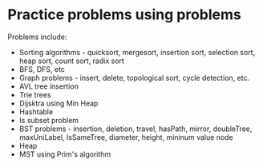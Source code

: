 # Practice problems using problems

Problems include:

 * Sorting algorithms - quicksort, mergesort, insertion sort, selection sort, heap sort, count sort, radix sort
 * BFS, DFS, etc
 * Graph problems - insert, delete, topological sort, cycle detection, etc.
 * AVL tree insertion
 * Trie trees
 * Dijsktra using Min Heap
 * Hashtable
 * Is subset problem
 * BST problems - insertion, deletion, travel, hasPath, mirror, doubleTree, maxUniLabel, IsSameTree, diameter, height, mininum value node
 * Heap
 * MST using Prim's algorithm